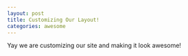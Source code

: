 ```yaml
---
layout: post
title: Customizing Our Layout!
categories: awesome
---
```


Yay we are customizing our site and making it look awesome!